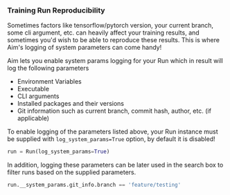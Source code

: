 ### Training Run Reproducibility

Sometimes factors like tensorflow/pytorch version, your current branch, some cli argument, etc. 
can heavily affect your training results, and sometimes you'd wish to be able to reproduce these results. 
This is where Aim's logging of system parameters can come handy!

Aim lets you enable system params logging for your Run which in result will log the following parameters
- Environment Variables
- Executable
- CLI arguments
- Installed packages and their versions
- Git information such as current branch, commit hash, author, etc. (if applicable)

To enable logging of the parameters listed above, your Run instance must be supplied with 
`log_system_params=True` option, by default it is disabled!

```python
run = Run(log_system_params=True)
```

In addition, logging these parameters can be later used in the search box 
to filter runs based on the supplied parameters.

```python
run.__system_params.git_info.branch == 'feature/testing'
```
